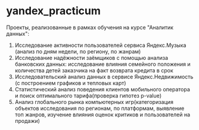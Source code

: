 # yandex_practicum
Проекты, реализованные в рамках обучения на курсе "Аналитик данных":

1. Исследование активности пользователей сервиса Яндекс.Музыка (анализ по дням недели, по региону, по жанрам)
2. Исследование надёжности заёмщиков с помощью анализа банковских данных: исследование влияния семейного положения и количества детей заказчика на факт возврата кредита в срок
3. Исследовательский анализ данных в сервисе Яндекс.Недвижимость (с построением графиков и тепловых карт)
4. Статистический анализ поведения клиентов мобильного оператора и поиск оптимального тарифа(проверка гипотез p-value)
5. Анализ глобального рынка компьютерных игр(категоризация объектов исследования по регионам, по платформам, выявление топ жанров, изучение влияния оценок критиков и пользователей на продажи)
